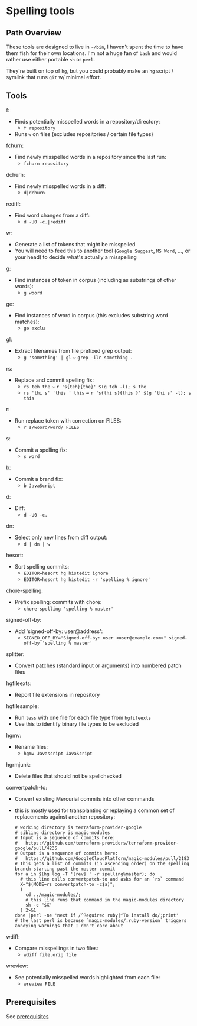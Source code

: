 # Spelling tools

## Path Overview
These tools are designed to live in `~/bin`, I haven't spent the time to have
them fish for their own locations. I'm not a huge fan of `bash` and would rather
use either portable `sh` or `perl`.

They're built on top of `hg`, but you could probably make an `hg`
script / symlink that runs `git` w/ minimal effort.

## Tools

f:

- Finds potentially misspelled words in a repository/directory:
  * `f repository`
- Runs `w` on files (excludes repositories / certain file types)

fchurn:

- Find newly misspelled words in a repository since the last run:
  * `fchurn repository`

dchurn:

- Find newly misspelled words in a diff:
  * `d|dchurn`

rediff:

- Find word changes from a diff:
  * `d -U0 -c.|rediff`

w:

- Generate a list of tokens that might be misspelled
- You will need to feed this to another tool (`Google Suggest`, `MS Word`, ..., or
  your head) to decide what's actually a misspelling

g:

- Find instances of token in corpus (including as substrings of other words):
  * `g woord`

ge:

- Find instances of word in corpus (this excludes substring word matches):
  * `ge exclu`

gl:

- Extract filenames from file prefixed grep output:
  * `g 'something' | gl` ~ `grep -ilr something . `

rs:

- Replace and commit spelling fix:
  * `rs teh the` ~ `r 's{teh}{the}' $(g teh -l); s the`
  * `rs 'thi s' 'this ' this` ~ `r 's{thi s}{this }' $(g 'thi s' -l); s this`

r:

- Run replace token with correction on FILES:
  * `r s/woord/word/ FILES`

s:

- Commit a spelling fix:
  * `s word`

b:

- Commit a brand fix:
  * `b JavaScript`

d:

- Diff:
  * `d -U0 -c.`

dn:

- Select only new lines from diff output:
  * `d | dn | w`

hesort:

- Sort spelling commits:
  * `EDITOR=hesort hg histedit ignore`
  * `EDITOR=hesort hg histedit -r 'spelling % ignore'`

chore-spelling:

- Prefix spelling: commits with chore:
  * `chore-spelling 'spelling % master'`

signed-off-by:

- Add 'signed-off-by: user@address':
  * `SIGNED_OFF_BY="Signed-off-by: user <user@example.com>" signed-off-by 'spelling % master'`

splitter:

- Convert patches (standard input or arguments) into numbered patch files

hgfileexts:

- Report file extensions in repository

hgfilesample:

- Run `less` with one file for each file type from `hgfileexts`
- Use this to identify binary file types to be excluded

hgmv:

- Rename files:
  * `hgmv Javascript JavaScript`

hgrmjunk:

- Delete files that should not be spellchecked

convertpatch-to:

- Convert existing Mercurial commits into other commands
- this is mostly used for transplanting or replaying a common set of replacements against another repository:

    ```
    # working directory is terraform-provider-google
    # sibling directory is magic-modules
    # Input is a sequence of commits here:
    #   https://github.com/terraform-providers/terraform-provider-google/pull/4235
    # Output is a sequence of commits here:
    #   https://github.com/GoogleCloudPlatform/magic-modules/pull/2183
    # This gets a list of commits (in ascending order) on the spelling branch starting past the master commit
    for a in $(hg log -T '{rev} ' -r spelling%master); do
      # this line calls convertpatch-to and asks for an `rs` command
      X="$(MODE=rs convertpatch-to -c$a)";
      (
        cd ../magic-modules/;
        # this line runs that command in the magic-modules directory
        sh -c "$X"
      ) 2>&1
    done |perl -ne 'next if /^Required ruby|^To install do/;print'
    # the last perl is because `magic-modules/.ruby-version` triggers annoying warnings that I don't care about
    ```

wdiff:

- Compare misspellings in two files:
  * `wdiff file.orig file`

wreview:

- See potentially misspelled words highlighted from each file:
  * `wreview FILE`

## Prerequisites

See [prerequisites](prerequisites.md)
